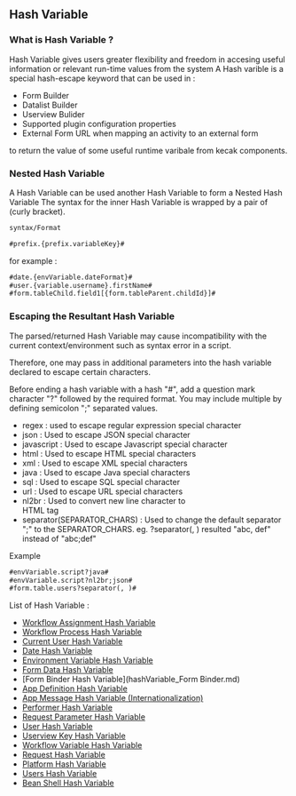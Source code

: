 ## Hash Variable
### What is Hash Variable ?
Hash Variable gives	users greater flexibility and freedom in accesing useful information or relevant run-time values from the system 
A Hash varible is a special hash-escape keyword that can be used in :
- Form Builder 
- Datalist Builder
- Userview Bulider
- Supported plugin configuration properties
- External Form URL when mapping an activity to an external form

to return the value of some useful runtime varibale from kecak components.

### Nested Hash Variable 
A Hash Variable can be used another Hash Variable to form a Nested Hash Variable
The syntax for the inner Hash Variable is wrapped by a pair of (curly bracket).

```html
syntax/Format

#prefix.{prefix.variableKey}#
```

for example : 
```html
#date.{envVariable.dateFormat}#
#user.{variable.username}.firstName#
#form.tableChild.field1[{form.tableParent.childId}]#
```
### Escaping the Resultant Hash Variable
The parsed/returned Hash Variable may cause incompatibility with the current context/environment such as syntax error in a script.

Therefore, one may pass in additional parameters into the hash variable declared to escape certain characters.

Before ending a hash variable with a hash "#", add a question mark character "?" followed by the required format. You may include multiple by defining semicolon ";" separated values.

- regex	: used to escape regular expression special character
- json : Used to escape JSON special character
- javascript : Used to escape Javascript special character
- html : Used to escape HTML special characters
- xml : Used to escape XML special characters
- java : Used to escape Java special characters
- sql : Used to escape SQL special character
- url : Used to escape URL special characters
- nl2br : Used to convert new line character to <br> HTML tag
- separator(SEPARATOR_CHARS) : Used to change the default separator ";" to the SEPARATOR_CHARS. eg. ?separator(, ) resulted "abc, def" instead of "abc;def"

Example 
```html
#envVariable.script?java#
#envVariable.script?nl2br;json#
#form.table.users?separator(, )#
```
List of Hash Variable :

- [Workflow Assignment Hash Variable](HashVariable_WorkflowAssignmentHashVariable.md)
- [Workflow Process Hash Variable](HashVariable_WorkflowProcessHashVariable.md)
- [Current User Hash Variable](hashVariable_CurrentUser.md)
- [Date Hash Variable](hashVariable_date.md)  
- [Environment Variable Hash Variable](hashVariable_environmentVariable.md)  
- [Form Data Hash Variable](hashVariable-DataHashVariable.md)
- [Form Binder Hash Variable](hashVariable_Form Binder.md)
- [App Definition Hash Variable](hashVariable_AppDefinition.md)
- [App Message Hash Variable (Internationalization)]()  
- [Performer Hash Variable](hashVariable_Performer.md) 
- [Request Parameter Hash Variable](HashVariable_RequestParameter.md)  
- [User Hash Variable](hashVariable_User.md) 
- [Userview Key Hash Variable](hashVariable_UserviewKey.md)  
- [Workflow Variable Hash Variable](hashVariable_WorkflowVariable.md)
- [Request Hash Variable](hashVariable_Request.md)
- [Platform Hash Variable](hashVariable_Platform.md)
- [Users Hash Variable](hashVariable_Users.md)
- [Bean Shell Hash Variable](hashVariable_BeanShell.md)
